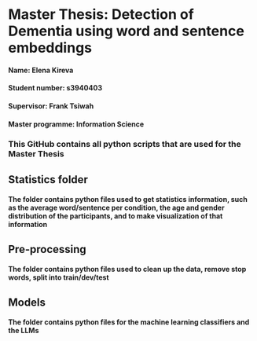 # Master Thesis: Detection of Dementia using word and sentence embeddings 
#### Name: Elena Kireva
#### Student number: s3940403
#### Supervisor: Frank Tsiwah
#### Master programme: Information Science

### This GitHub contains all python scripts that are used for the Master Thesis

## Statistics folder
#### The folder contains python files used to get statistics information, such as the average word/sentence per condition, the age and gender distribution of the participants, and to make visualization of that information

## Pre-processing
#### The folder contains python files used to clean up the data, remove stop words, split into train/dev/test

## Models
#### The folder contains python files for the machine learning classifiers and the LLMs
